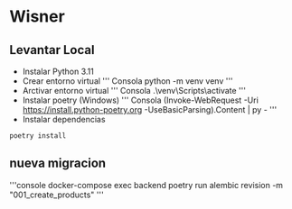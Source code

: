 # Wisner
## Levantar Local
* Instalar Python 3.11
* Crear entorno virtual
''' Consola
python -m venv venv
'''
* Arctivar entorno virtual
''' Consola
.\venv\Scripts\activate
'''
* Instalar poetry (Windows)
''' Consola
(Invoke-WebRequest -Uri https://install.python-poetry.org -UseBasicParsing).Content | py -
'''
* Instalar dependencias
```console
poetry install
```
## nueva migracion
'''console
docker-compose exec backend poetry run alembic revision -m "001_create_products"
'''
